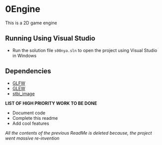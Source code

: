 # 0Engine
This is a 2D game engine

## Running Using Visual Studio
- Run the solution file `s00nya.sln` to open the project using Visual Studio in Windows

## Dependencies
- [GLFW](http://www.glfw.org/)
- [GLEW](http://glew.sourceforge.net/)
- [stbi_image](https://github.com/nothings/stb)

**LIST OF HIGH PRIORITY WORK TO BE DONE**

- Document code
- Complete this readme
- Add cool features


*All the contents of the previous ReadMe is deleted because, the project went massive re-invention*
